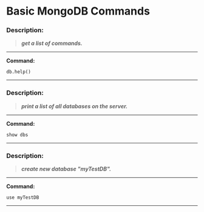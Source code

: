 # Basic MongoDB Commands

### **Description:**
> ***get a list of commands.***
---------------------------------------

<strong>Command: </strong>

```MongoDB
db.help()
```
----------------------------------------

### **Description:**
> ***print a list of all databases on the server.***
---------------------------------------

<strong>Command: </strong>

```MongoDB
show dbs
```
----------------------------------------

### **Description:**
> ***create new database "myTestDB".***
---------------------------------------

<strong>Command: </strong>

```MongoDB
use myTestDB
```
----------------------------------------
